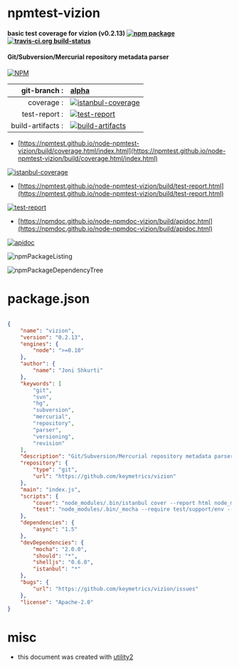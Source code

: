 # npmtest-vizion

#### basic test coverage for  vizion (v0.2.13)  [![npm package](https://img.shields.io/npm/v/npmtest-vizion.svg?style=flat-square)](https://www.npmjs.org/package/npmtest-vizion) [![travis-ci.org build-status](https://api.travis-ci.org/npmtest/node-npmtest-vizion.svg)](https://travis-ci.org/npmtest/node-npmtest-vizion)

#### Git/Subversion/Mercurial repository metadata parser

[![NPM](https://nodei.co/npm/vizion.png?downloads=true&downloadRank=true&stars=true)](https://www.npmjs.com/package/vizion)

| git-branch : | [alpha](https://github.com/npmtest/node-npmtest-vizion/tree/alpha)|
|--:|:--|
| coverage : | [![istanbul-coverage](https://npmtest.github.io/node-npmtest-vizion/build/coverage.badge.svg)](https://npmtest.github.io/node-npmtest-vizion/build/coverage.html/index.html)|
| test-report : | [![test-report](https://npmtest.github.io/node-npmtest-vizion/build/test-report.badge.svg)](https://npmtest.github.io/node-npmtest-vizion/build/test-report.html)|
| build-artifacts : | [![build-artifacts](https://npmtest.github.io/node-npmtest-vizion/glyphicons_144_folder_open.png)](https://github.com/npmtest/node-npmtest-vizion/tree/gh-pages/build)|

- [https://npmtest.github.io/node-npmtest-vizion/build/coverage.html/index.html](https://npmtest.github.io/node-npmtest-vizion/build/coverage.html/index.html)

[![istanbul-coverage](https://npmtest.github.io/node-npmtest-vizion/build/screenCapture.buildCi.browser.%252Ftmp%252Fbuild%252Fcoverage.lib.html.png)](https://npmtest.github.io/node-npmtest-vizion/build/coverage.html/index.html)

- [https://npmtest.github.io/node-npmtest-vizion/build/test-report.html](https://npmtest.github.io/node-npmtest-vizion/build/test-report.html)

[![test-report](https://npmtest.github.io/node-npmtest-vizion/build/screenCapture.buildCi.browser.%252Ftmp%252Fbuild%252Ftest-report.html.png)](https://npmtest.github.io/node-npmtest-vizion/build/test-report.html)

- [https://npmdoc.github.io/node-npmdoc-vizion/build/apidoc.html](https://npmdoc.github.io/node-npmdoc-vizion/build/apidoc.html)

[![apidoc](https://npmdoc.github.io/node-npmdoc-vizion/build/screenCapture.buildCi.browser.%252Ftmp%252Fbuild%252Fapidoc.html.png)](https://npmdoc.github.io/node-npmdoc-vizion/build/apidoc.html)

![npmPackageListing](https://npmtest.github.io/node-npmtest-vizion/build/screenCapture.npmPackageListing.svg)

![npmPackageDependencyTree](https://npmtest.github.io/node-npmtest-vizion/build/screenCapture.npmPackageDependencyTree.svg)



# package.json

```json

{
    "name": "vizion",
    "version": "0.2.13",
    "engines": {
        "node": ">=0.10"
    },
    "author": {
        "name": "Joni Shkurti"
    },
    "keywords": [
        "git",
        "svn",
        "hg",
        "subversion",
        "mercurial",
        "repository",
        "parser",
        "versioning",
        "revision"
    ],
    "description": "Git/Subversion/Mercurial repository metadata parser",
    "repository": {
        "type": "git",
        "url": "https://github.com/keymetrics/vizion"
    },
    "main": "index.js",
    "scripts": {
        "cover": "node_modules/.bin/istanbul cover --report html node_modules/.bin/_mocha -- -R spec test/*",
        "test": "node_modules/.bin/_mocha --require test/support/env --reporter spec --bail --check-leaks test/"
    },
    "dependencies": {
        "async": "1.5"
    },
    "devDependencies": {
        "mocha": "2.0.0",
        "should": "*",
        "shelljs": "0.6.0",
        "istanbul": "*"
    },
    "bugs": {
        "url": "https://github.com/keymetrics/vizion/issues"
    },
    "license": "Apache-2.0"
}
```



# misc
- this document was created with [utility2](https://github.com/kaizhu256/node-utility2)
